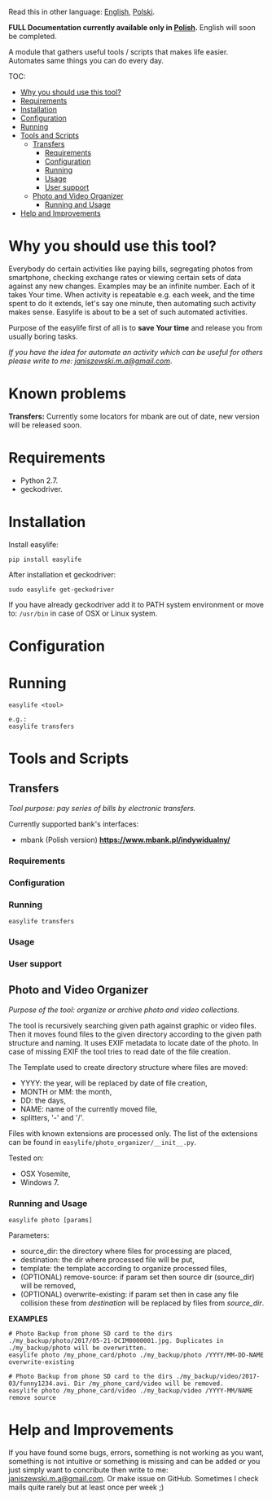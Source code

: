 Read this in other language: [English](README.md), [Polski](README.pl.md).

**FULL Documentation currently available only in [Polish](README.pl.md).** English will soon be completed.

A module that gathers useful tools / scripts that makes life easier. Automates same things you can do every day.

TOC:

- [Why you should use this tool?](#why-you-should-use-this-tool)
- [Requirements](#requirements)
- [Installation](#installation)
- [Configuration](#configuration)
- [Running](#running)
- [Tools and Scripts](#tools-and-scripts)
    - [Transfers](#transfers)
        - [Requirements](#requirements)
        - [Configuration](#configuration)
        - [Running](#running)
        - [Usage](#usage)
        - [User support](#user-support)
    - [Photo and Video Organizer](#photo-and-video-organizer)
        - [Running and Usage](#running-and-usage)
- [Help and Improvements](#help-and-improvements)

# Why you should use this tool?

Everybody do certain activities like paying bills, segregating photos from smartphone, checking exchange rates or viewing certain sets of data against any new changes. Examples may be an infinite number. Each of it takes Your time. When activity is repeatable e.g. each week, and the time spent to do it extends, let's say one minute, then automating such activity makes sense. Easylife is about to be a set of such automated activities.

Purpose of the easylife first of all is to **save Your time** and release you from usually boring tasks.

*If you have the idea for automate an activity which can be useful for others please write to me: janiszewski.m.a@gmail.com*.

# Known problems

**Transfers:** Currently some locators for mbank are out of date, new version will be released soon.

# Requirements

- Python 2.7.
- geckodriver.

# Installation

Install easylife:
```
pip install easylife
```

After installation et geckodriver:
```
sudo easylife get-geckodriver
```

If you have already geckodriver add it to PATH system environment or move to:
`/usr/bin` in case of OSX or Linux system.

# Configuration

# Running

```
easylife <tool>

e.g.:
easylife transfers
```

# Tools and Scripts

## Transfers

*Tool purpose: pay series of bills by electronic transfers.*

Currently supported bank's interfaces:
- mbank \(Polish version\) **https://www.mbank.pl/indywidualny/**

### Requirements

### Configuration

### Running

```
easylife transfers
```

### Usage

### User support

## Photo and Video Organizer

*Purpose of the tool: organize or archive photo and video collections.*

The tool is recursively searching given path against graphic or video files. Then it moves found files to the given directory according to the given path structure and naming.
It uses EXIF metadata to locate date of the photo. In case of missing EXIF the tool tries to read date of the file creation.

The Template used to create directory structure where files are moved:
- YYYY: the year, will be replaced by date of file creation,
- MONTH or MM: the month,
- DD: the days,
- NAME: name of the currently moved file,
- splitters, '-' and '/'.

Files with known extensions are processed only. The list of the extensions can be found in `easylife/photo_organizer/__init__.py`. 

Tested on:
- OSX Yosemite,
- Windows 7.

### Running and Usage

```
easylife photo [params]
```

Parameters:
- source_dir: the directory where files for processing are placed,
- destination: the dir where processed file will be put,
- template: the template according to organize processed files,
- (OPTIONAL) remove-source: if param set then source dir (source_dir) will be removed,
- (OPTIONAL) overwrite-existing: if param set then in case any file collision these from *destination* will be replaced by files from *source_dir*. 

**EXAMPLES**
```
# Photo Backup from phone SD card to the dirs ./my_backup/photo/2017/05-21-DCIM0000001.jpg. Duplicates in ./my_backup/photo will be overwritten.
easylife photo /my_phone_card/photo ./my_backup/photo /YYYY/MM-DD-NAME overwrite-existing

# Photo Backup from phone SD card to the dirs ./my_backup/video/2017-03/funny1234.avi. Dir /my_phone_card/video will be removed.
easylife photo /my_phone_card/video ./my_backup/video /YYYY-MM/NAME remove source
```

# Help and Improvements

If you have found some bugs, errors, something is not working as you want, something is not intuitive or something is missing and can be added or you just simply want to concribute then write to me: janiszewski.m.a@gmail.com.
Or make issue on GitHub.
Sometimes I check mails quite rarely but at least once per week ;)
